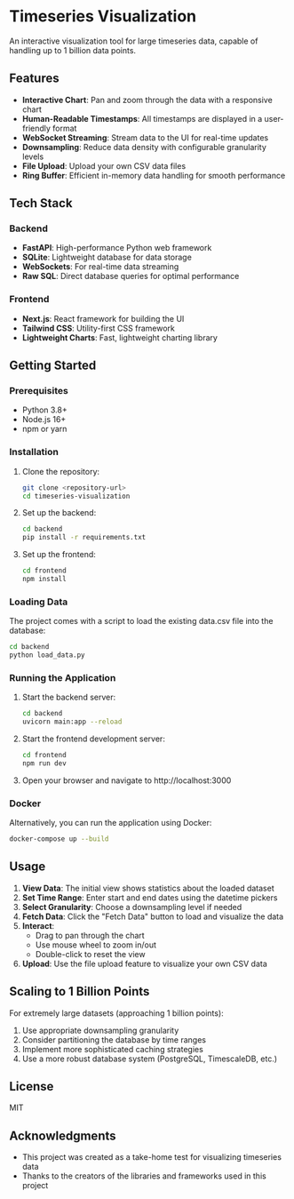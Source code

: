 # Timeseries Visualization

An interactive visualization tool for large timeseries data, capable of handling up to 1 billion data points.

## Features

- **Interactive Chart**: Pan and zoom through the data with a responsive chart
- **Human-Readable Timestamps**: All timestamps are displayed in a user-friendly format
- **WebSocket Streaming**: Stream data to the UI for real-time updates
- **Downsampling**: Reduce data density with configurable granularity levels
- **File Upload**: Upload your own CSV data files
- **Ring Buffer**: Efficient in-memory data handling for smooth performance

## Tech Stack

### Backend
- **FastAPI**: High-performance Python web framework
- **SQLite**: Lightweight database for data storage
- **WebSockets**: For real-time data streaming
- **Raw SQL**: Direct database queries for optimal performance

### Frontend
- **Next.js**: React framework for building the UI
- **Tailwind CSS**: Utility-first CSS framework
- **Lightweight Charts**: Fast, lightweight charting library

## Getting Started

### Prerequisites

- Python 3.8+
- Node.js 16+
- npm or yarn

### Installation

1. Clone the repository:
   ```bash
   git clone <repository-url>
   cd timeseries-visualization
   ```

2. Set up the backend:
   ```bash
   cd backend
   pip install -r requirements.txt
   ```

3. Set up the frontend:
   ```bash
   cd frontend
   npm install
   ```

### Loading Data

The project comes with a script to load the existing data.csv file into the database:

```bash
cd backend
python load_data.py
```

### Running the Application

1. Start the backend server:
   ```bash
   cd backend
   uvicorn main:app --reload
   ```

2. Start the frontend development server:
   ```bash
   cd frontend
   npm run dev
   ```

3. Open your browser and navigate to http://localhost:3000

### Docker

Alternatively, you can run the application using Docker:

```bash
docker-compose up --build
```

## Usage

1. **View Data**: The initial view shows statistics about the loaded dataset
2. **Set Time Range**: Enter start and end dates using the datetime pickers
3. **Select Granularity**: Choose a downsampling level if needed
4. **Fetch Data**: Click the "Fetch Data" button to load and visualize the data
5. **Interact**: 
   - Drag to pan through the chart
   - Use mouse wheel to zoom in/out
   - Double-click to reset the view
6. **Upload**: Use the file upload feature to visualize your own CSV data

## Scaling to 1 Billion Points

For extremely large datasets (approaching 1 billion points):

1. Use appropriate downsampling granularity
2. Consider partitioning the database by time ranges
3. Implement more sophisticated caching strategies
4. Use a more robust database system (PostgreSQL, TimescaleDB, etc.)

## License

MIT

## Acknowledgments

- This project was created as a take-home test for visualizing timeseries data
- Thanks to the creators of the libraries and frameworks used in this project